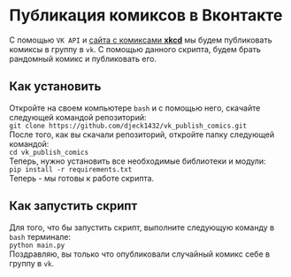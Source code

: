 # Публикация комиксов в Вконтакте 

С помощью ```VK API``` и  <a href='https://xkcd.com/'>сайта с комиксами <strong>xkcd</strong></a> мы будем публиковать комиксы в группу в ```vk```. С помощью данного скрипта, будем брать рандомный комикс и публиковать его. 

## Как установить 

Откройте на своем компьютере ```bash``` и с помощью него, скачайте следующей командой репозиторий:
<br>
```git clone https://github.com/djeck1432/vk_publish_comics.git```
<br>
После того, как вы скачали репозиторий, откройте папку следующей командой: 
<br>
``` cd vk_publish_comics ```
<br>
Теперь, нужно установить все необходимые библиотеки и модули: 
<br>
``` pip install -r requirements.txt ```
<br>
Теперь - мы готовы к работе скрипта. 

## Как запустить скрипт 

Для того, что бы запустить скрипт, выполните следующую команду в ```bash``` терминале:
<br>
``` python main.py ```
<br>
Поздравляю, вы только что опубликовали случайный комикс себе в группу в ```vk```.

